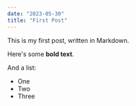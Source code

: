 ```yaml
---
date: "2023-05-30"
title: "First Post"
---
```


This is my first post, written in Markdown.

Here's some __bold text__.

And a list:

* One
* Two
* Three